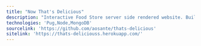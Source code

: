 ```yaml
---
title: "Now That's Delicious"
description: "Interactive Food Store server side rendered website. Built using Pug, Node and MongoDB. This the product of Wes Bos's course: Learn Node."
technologies: 'Pug,Node,MongoDB'
sourcelink: 'https://github.com/aosante/thats-delicious'
sitelink: 'https://thats-deliciouss.herokuapp.com/'
---
```

